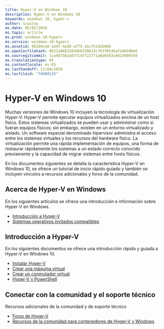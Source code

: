 ```yaml
---
title: Hyper-V en Windows 10
description: Hyper-V en Windows 10
keywords: windows 10, hyper-v
author: scooley
ms.date: 05/02/2016
ms.topic: article
ms.prod: windows-10-hyperv
ms.service: windows-10-hyperv
ms.assetid: 05269ce0-a54f-4ad8-af75-2ecf5142b866
ms.openlocfilehash: 0621a06832844b0350b33c763f0546afa9b596e6
ms.sourcegitcommit: 1ca9d7562a877c47f227f1a8e6583cb024909749
ms.translationtype: HT
ms.contentlocale: es-ES
ms.lasthandoff: 12/04/2019
ms.locfileid: "74909125"
---
```

# <a name="hyper-v-on-windows-10"></a>Hyper-V en Windows 10 

Muchas versiones de Windows 10 incluyen la tecnología de virtualización Hyper-V. Hyper-V permite ejecutar equipos virtualizados encima de un host físico. Estos sistemas virtualizados se pueden usar y administrar como si fueran equipos físicos; sin embargo, existen en un entorno virtualizado y aislado. Un software especial denominado hipervisor administra el acceso entre los sistemas virtuales y los recursos del hardware físico. La virtualización permite una rápida implementación de equipos, una forma de restaurar rápidamente los sistemas a un estado correcto conocido previamente y la capacidad de migrar sistemas entre hosts físicos.

En los documentos siguientes se detalla la característica Hyper-V en Windows 10, se ofrece un tutorial de inicio rápido guiado y también se incluyen vínculos a recursos adicionales y foros de la comunidad. 

## <a name="about-hyper-v-on-windows"></a>Acerca de Hyper-V en Windows
En los siguientes artículos se ofrece una introducción e información sobre Hyper-V en Windows.

* [Introducción a Hyper-V](./about/index.md)
* [Sistemas operativos invitados compatibles](about/supported-guest-os.md)

## <a name="get-started-with-hyper-v"></a>Introducción a Hyper-V
En los siguientes documentos se ofrece una introducción rápida y guiada a Hyper-V en Windows 10.

* [Instalar Hyper-V](quick-start/enable-hyper-v.md)
* [Crear una máquina virtual](quick-start/create-virtual-machine.md)
* [Crear un conmutador virtual](quick-start/connect-to-network.md)
* [Hyper-V y PowerShell](quick-start/try-hyper-v-powershell.md)

## <a name="connect-with-community-and-support"></a>Conectar con la comunidad y el soporte técnico
Recursos adicionales de la comunidad y de soporte técnico

* [Foros de Hyper-V](https://social.technet.microsoft.com/Forums/windowsserver/home?forum=winserverhyperv)
* [Recursos de la comunidad para contenedores de Hyper-V y Windows](/virtualization/community/index.md)
